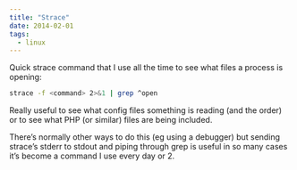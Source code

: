 ```yaml
---
title: "Strace"
date: 2014-02-01
tags:
  - linux
---
```


Quick strace command that I use all the time to see what files a process is opening:

```sh
strace -f <command> 2>&1 | grep ^open
```

Really useful to see what config files something is reading (and the order) or to see what PHP (or similar) files are being included.

There’s normally other ways to do this (eg using a debugger) but sending strace’s stderr to stdout and piping through grep is useful in so many cases it’s become a command I use every day or 2.
